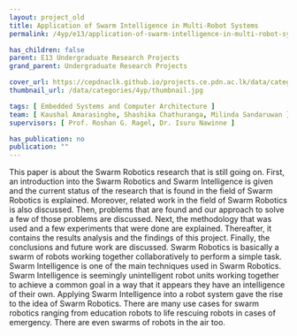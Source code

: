 ```yaml
---
layout: project_old
title: Application of Swarm Intelligence in Multi-Robot Systems
permalink: /4yp/e13/application-of-swarm-intelligence-in-multi-robot-systems

has_children: false
parent: E13 Undergraduate Research Projects
grand_parent: Undergraduate Research Projects

cover_url: https://cepdnaclk.github.io/projects.ce.pdn.ac.lk/data/categories/4yp/cover_page.jpg
thumbnail_url: /data/categories/4yp/thumbnail.jpg

tags: [	Embedded Systems and Computer Architecture ]
team: [ Kaushal Amarasinghe, Shashika Chathuranga, Milinda Sandaruwan ]
supervisors: [ Prof. Roshan G. Ragel, Dr. Isuru Nawinne ]

has_publication: no
publication: ""
---
```


This paper is about the Swarm Robotics research that is still going on. First, an introduction into the Swarm Robotics and Swarm Intelligence is given and the current status of the research that is found in the field of Swarm Robotics is explained. Moreover, related work in the field of Swarm Robotics is also discussed. Then, problems that are found and our approach to solve a few of those problems are discussed. Next, the methodology that was used and a few experiments that were done are explained. Thereafter, it contains the results analysis and the findings of this project. Finally, the conclusions and future work are discussed. Swarm Robotics is basically a swarm of robots working together collaboratively to perform a simple task. Swarm Intelligence is one of the main techniques used in Swarm Robotics. Swarm Intelligence is seemingly unintelligent robot units working together to achieve a common goal in a way that it appears they have an intelligence of their own. Applying Swarm Intelligence into a robot system gave the rise to the idea of Swarm Robotics. There are many use cases for swarm robotics ranging from education robots to life rescuing robots in cases of emergency. There are even swarms of robots in the air too.
